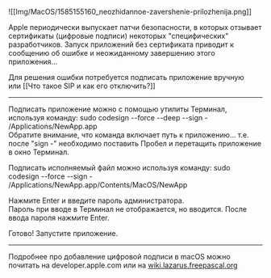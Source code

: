 
![[Img/MacOS/1585155160_neozhidannoe-zavershenie-prilozhenija.png]]

Apple периодически выпускает патчи безопасности, в которых отзывает сертификаты (цифровые подписи) некоторых "специфических" разработчиков. Запуск приложений без сертификата приводит к сообщению об ошибке и неожиданному завершению этого приложения...

Для решения ошибки потребуется подписать приложение вручную или [[Что такое SIP и как его отключить?]]

---

Подписать приложение можно с помощью утилиты Терминал, используя команду: sudo codesign --force --deep --sign - /Applications/NewApp.app  
Обратите внимание, что команда включает путь к приложению... т.е. после "sign -" необходимо поставить Пробел и перетащить приложение в окно Терминал.

Подписать исполняемый файл можно используя команду: sudo codesign --force --sign - /Applications/NewApp.app/Contents/MacOS/NewApp

Нажмите Enter и введите пароль администратора.  
Пароль при вводе в Терминал не отображается, но вводится. После ввода пароля нажмите Enter.

Готово! Запустите приложение.

---

Подробнее про добавление цифровой подписи в macOS можно почитать на developer.apple.com или на [wiki.lazarus.freepascal.org](https://wiki.lazarus.freepascal.org/Code_Signing_for_macOS)